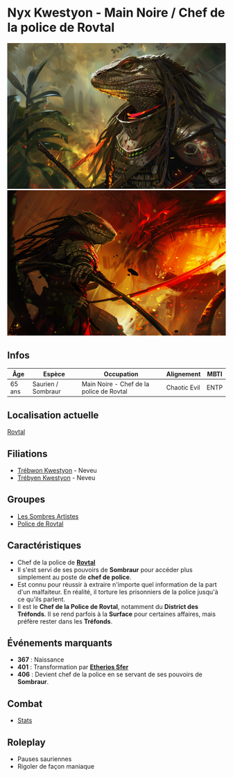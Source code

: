 # Nyx Kwestyon - Main Noire / Chef de la police de Rovtal
![Nyx](../../../_images/nyx2.png)
![Nyx](../../../_images/Nyx.png)

## Infos 
| Âge | Espèce | Occupation | Alignement | MBTI |
| --- | ------ | ---------- | ---------- | ---- |
| 65 ans | Saurien / Sombraur | Main Noire - Chef de la police de Rovtal | Chaotic Evil | ENTP |

## Localisation actuelle
[Rovtal](../../VILLES/Rovtal.md)

## Filiations
* [Trébwon Kwestyon](../BRUMEBOURG/Trébwon_Kwestyon.md) - Neveu
* [Trébyen Kwestyon](../BRUMEBOURG/Trébyen_Kwestyon.md) - Neveu

## Groupes 
* [Les Sombres Artistes](../../VILLES/Rovtal.md#les-sombres-artistes)
* [Police de Rovtal](../ROVTAL/GROUPES/Police_de_Rovtal.md)

## Caractéristiques
* Chef de la police de [**Rovtal**](../../VILLES/Rovtal.md)
* Il s'est servi de ses pouvoirs de **Sombraur** pour accéder plus simplement au poste de **chef de police**.
* Est connu pour réussir à extraire n'importe quel information de la part d'un malfaiteur. En réalité, il torture les prisonniers de la police jusqu'à ce qu'ils parlent.
* Il est le **Chef de la Police de Rovtal**, notamment du **District des Tréfonds**. Il se rend parfois à la **Surface** pour certaines affaires, mais préfère rester dans les **Tréfonds**.

## Événements marquants
* **367** : Naissance
* **401** : Transformation par [**Etherios Sfer**](./Ethérios_Sfer.md)
* **406** : Devient chef de la police en se servant de ses pouvoirs de **Sombraur**.

## Combat
* [Stats](../../../STAT_BLOCKS/CLASS/Sombraur.md)

## Roleplay
* Pauses sauriennes
* Rigoler de façon maniaque